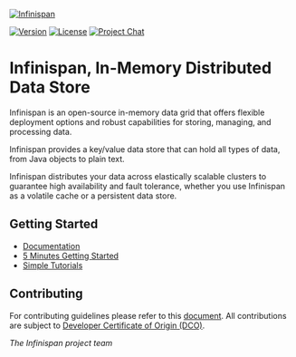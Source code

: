 [![Infinispan](https://design.jboss.org/infinispan/logo/final/PNG/infinispan_logo_rgb_lightbluewhite_darkblue_600px.png)](https://infinispan.org/)

[![Version](https://img.shields.io/maven-central/v/org.infinispan/infinispan-core?logo=apache-maven&style=for-the-badge)](https://search.maven.org/artifact/org.infinispan/infinispan-core)
[![License](https://img.shields.io/github/license/quarkusio/quarkus?style=for-the-badge&logo=apache)](https://www.apache.org/licenses/LICENSE-2.0)
[![Project Chat](https://img.shields.io/badge/zulip-join_chat-brightgreen.svg?style=for-the-badge&logo=zulip)](https://infinispan.zulipchat.com/)

# Infinispan, In-Memory Distributed Data Store #

Infinispan is an  open-source in-memory data grid that offers flexible deployment options and 
robust capabilities for storing, managing, and processing data. 

Infinispan provides a key/value data store that can hold all types of data, 
from Java objects to plain text. 

Infinispan distributes your data across elastically 
scalable clusters to guarantee high availability and fault tolerance,
whether you use Infinispan as a volatile cache or a persistent data store.


## Getting Started

* [Documentation](https://infinispan.org/)
* [5 Minutes Getting Started](https://infinispan.org/get-started/)
* [Simple Tutorials](https://github.com/infinispan/infinispan-simple-tutorials)

## Contributing

For contributing guidelines please refer to this [document](CONTRIBUTING.md). All contributions are subject to [Developer Certificate of Origin (DCO)](https://developercertificate.org/).

*The Infinispan project team*
